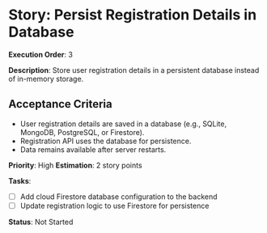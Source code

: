 # Story: Persist Registration Details in Database

**Execution Order**: 3

**Description**: Store user registration details in a persistent database instead of in-memory storage.

## Acceptance Criteria
- User registration details are saved in a database (e.g., SQLite, MongoDB, PostgreSQL, or Firestore).
- Registration API uses the database for persistence.
- Data remains available after server restarts.

**Priority**: High
**Estimation**: 2 story points

**Tasks**:
- [ ] Add cloud Firestore database configuration to the backend
- [ ] Update registration logic to use Firestore for persistence

**Status**: Not Started
